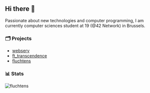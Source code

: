 ## Hi there 👋

Passionate about new technologies and computer programming, I am currently computer sciences student at 19 (@42 Network) in Brussels.

### 🗂️ Projects
- [webserv](https://github.com/fluchtens/webserv)
- [ft_transcendence](https://github.com/fluchtens/ft_transcendence)
- [fluchtens](https://fluchtens.com)

### 📊 Stats
<img src="https://github-readme-stats.vercel.app/api/top-langs?username=fluchtens&show_icons=true&locale=en&layout=compact&theme=github_dark" alt="fluchtens"/>
